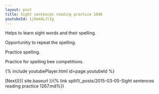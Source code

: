 ```yaml
---
layout: post
title: Sight sentences reading practice 1046
youtubeId: 1j9m44LJlIg
---
```

 
 
Helps to learn sight words and their spelling.

Opportunitiy to repeat the spelling. 

Practice spelling. 
 
Practice for spelling bee competitions. 
 
{% include youtubePlayer.html id=page.youtubeId %}
 
 

[Next]({{ site.baseurl }}{% link  split1/_posts/2015-03-05-Sight sentences reading practice 1267.md%})
 
